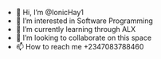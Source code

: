 - 👋 Hi, I’m @IonicHay1
- 👀 I’m interested in Software Programming 
- 🌱 I’m currently learning through ALX
- 💞️ I’m looking to collaborate on this space 
- 📫 How to reach me +2347083788460

<!---
IonicHay1/IonicHay1 is a ✨ special ✨ repository because its `README.md` (this file) appears on your GitHub profile.
You can click the Preview link to take a look at your changes.
--->
